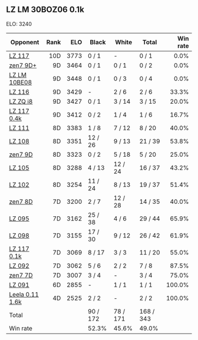 ## LZ LM 30BOZ06 0.1k ##

ELO: 3240

Opponent | Rank | ELO | Black | White | Total | Win rate
---------|-----:|----:|-------|-------|-------|-------:
[LZ 117](LZ%20117.md) | 10D | 3773 | 0 / 1 | - | 0 / 1 | 0.0%
[zen7 9D+](zen7%209D+.md) | 9D | 3464 | 0 / 1 | 0 / 1 | 0 / 2 | 0.0%
[LZ LM 10BE08](LZ%20LM%2010BE08.md) | 9D | 3448 | 0 / 1 | 0 / 3 | 0 / 4 | 0.0%
[LZ 116](LZ%20116.md) | 9D | 3429 | - | 2 / 6 | 2 / 6 | 33.3%
[LZ ZQ i8](LZ%20ZQ%20i8.md) | 9D | 3427 | 0 / 1 | 3 / 14 | 3 / 15 | 20.0%
[LZ 117 0.4k](LZ%20117%200.4k.md) | 9D | 3412 | 0 / 2 | 1 / 4 | 1 / 6 | 16.7%
[LZ 111](LZ%20111.md) | 8D | 3383 | 1 / 8 | 7 / 12 | 8 / 20 | 40.0%
[LZ 108](LZ%20108.md) | 8D | 3351 | 12 / 26 | 9 / 13 | 21 / 39 | 53.8%
[zen7 9D](zen7%209D.md) | 8D | 3323 | 0 / 2 | 5 / 18 | 5 / 20 | 25.0%
[LZ 105](LZ%20105.md) | 8D | 3288 | 4 / 13 | 12 / 24 | 16 / 37 | 43.2%
[LZ 102](LZ%20102.md) | 8D | 3254 | 11 / 24 | 8 / 13 | 19 / 37 | 51.4%
[zen7 8D](zen7%208D.md) | 7D | 3200 | 2 / 7 | 12 / 28 | 14 / 35 | 40.0%
[LZ 095](LZ%20095.md) | 7D | 3162 | 25 / 38 | 4 / 6 | 29 / 44 | 65.9%
[LZ 098](LZ%20098.md) | 7D | 3155 | 17 / 30 | 9 / 12 | 26 / 42 | 61.9%
[LZ 117 0.1k](LZ%20117%200.1k.md) | 7D | 3069 | 8 / 17 | 3 / 3 | 11 / 20 | 55.0%
[LZ 092](LZ%20092.md) | 7D | 3062 | 5 / 6 | 2 / 2 | 7 / 8 | 87.5%
[zen7 7D](zen7%207D.md) | 7D | 3007 | 3 / 4 | - | 3 / 4 | 75.0%
[LZ 091](LZ%20091.md) | 6D | 2855 | - | 1 / 1 | 1 / 1 | 100.0%
[Leela 0.11 1.6k](Leela%200.11%201.6k.md) | 4D | 2525 | 2 / 2 | - | 2 / 2 | 100.0%
Total | | | 90 / 172 | 78 / 171 | 168 / 343 | 
Win rate| | | 52.3% | 45.6% | 49.0% | 
